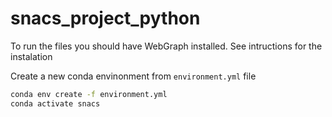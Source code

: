 # snacs_project_python

To run the files you should have WebGraph installed. See intructions for the instalation

Create a new conda envinonment from `environment.yml` file

```bash
conda env create -f environment.yml
conda activate snacs
```
